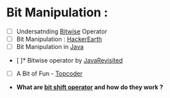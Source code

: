 # Bit Manipulation :

- [ ] Undersatnding [Bitwise](https://code.tutsplus.com/articles/understanding-bitwise-operators--active-11301) Operator
- [ ] Bit Manipulation : [HackerEarth](https://www.hackerearth.com/practice/notes/bit-manipulation/)
- [ ] Bit Manipulation in [Java](http://vojtechruzicka.com/bit-manipulation-java-bitwise-bit-shift-operations/)
- [ ]* Bitwise operator by [JavaRevisited](http://javarevisited.blogspot.com/2013/03/bitwise-and-bitshift-operators-in-java-and-or-xor-left-right-shift-example-tutorial.html)

- [ ] A Bit of Fun - [Topcoder](https://www.topcoder.com/community/data-science/data-science-tutorials/a-bit-of-fun-fun-with-bits/)

* **What are [bit shift operator](https://stackoverflow.com/questions/141525/what-are-bitwise-shift-bit-shift-operators-and-how-do-they-work) and how do they work ?**
